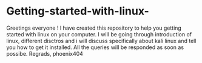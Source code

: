 # Getting-started-with-linux-
Greetings everyone !
I have created this repository to help you getting started with linux on your computer. I will be going through introduction of linux, different disctros and i will discuss specifically about kali linux and tell you how to get it installed.
All the queries will be responded as soon as possibe.
Regrads,
        phoenix404
